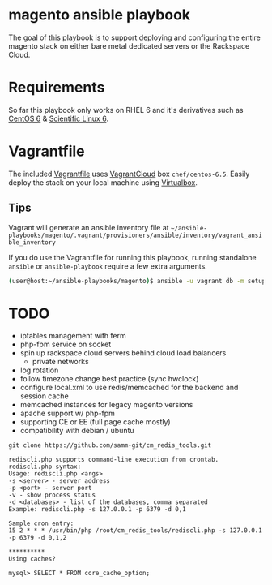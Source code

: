 # magento ansible playbook
The goal of this playbook is to support deploying and configuring the entire magento stack on either bare metal dedicated servers or the Rackspace Cloud. 

# Requirements
So far this playbook only works on RHEL 6 and it's derivatives such as [CentOS 6](http://www.centos.org/) & [Scientific Linux 6](https://www.scientificlinux.org/).

# Vagrantfile
The included [Vagrantfile](https://docs.vagrantup.com/v2/vagrantfile/) uses [VagrantCloud](https://vagrantcloud.com/) box `chef/centos-6.5`. Easily deploy the stack on your local machine using [Virtualbox](https://www.virtualbox.org/).

## Tips
Vagrant will generate an ansible inventory file at `~/ansible-playbooks/magento/.vagrant/provisioners/ansible/inventory/vagrant_ansible_inventory`


If you do use the Vagrantfile for running this playbook, running standalone `ansible` or `ansible-playbook` require a few extra arguments.


```bash
(user@host:~/ansible-playbooks/magento)$ ansible -u vagrant db -m setup -i .vagrant/provisioners/ansible/inventory/vagrant_ansible_inventory --private-key=~/.vagrant.d/insecure_private_key
```
# TODO
- iptables management with ferm
- php-fpm service on socket
- spin up rackspace cloud servers behind cloud load balancers
  - private networks
- log rotation
- follow timezone change best practice (sync hwclock)
- configure local.xml to use redis/memcached for the backend and session cache 
- memcached instances for legacy magento versions
- apache support w/ php-fpm
- supporting CE or EE (full page cache mostly)
- compatibility with debian / ubuntu

```
git clone https://github.com/samm-git/cm_redis_tools.git

rediscli.php supports command-line execution from crontab.
rediscli.php syntax:
Usage: rediscli.php <args>
-s <server> - server address
-p <port> - server port
-v - show process status
-d <databases> - list of the databases, comma separated
Example: rediscli.php -s 127.0.0.1 -p 6379 -d 0,1

Sample cron entry:
15 2 * * * /usr/bin/php /root/cm_redis_tools/rediscli.php -s 127.0.0.1 -p 6379 -d 0,1,2

**********
Using caches?

mysql> SELECT * FROM core_cache_option;
```
